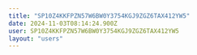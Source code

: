 ```yaml
---
title: "SP10Z4KKFPZN57W6BW0Y3754KGJ9ZGZ6TAX412YW5"
date: 2024-11-03T08:14:24.900Z
user: SP10Z4KKFPZN57W6BW0Y3754KGJ9ZGZ6TAX412YW5
layout: "users"
---
```

    
